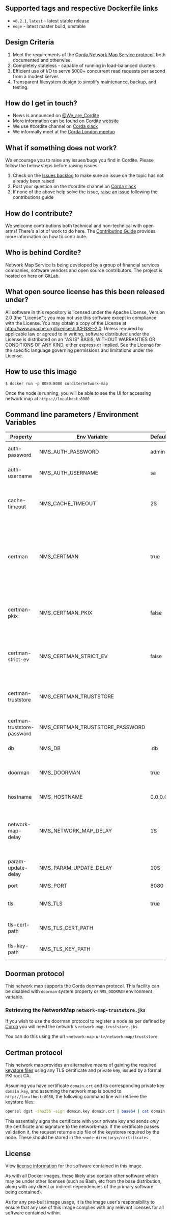## Supported tags and respective Dockerfile links
* `v0.2.1`, `latest` - latest stable release
* `edge` - latest master build, unstable

## Design Criteria
1. Meet the requirements of the [Corda Network Map Service protocol](https://docs.corda.net/network-map.html), both documented and otherwise.
2. Completely stateless - capable of running in load-balanced clusters.
3. Efficient use of I/O to serve 5000+ concurrent read requests per second from a modest server.
4. Transparent filesystem design to simplify maintenance, backup, and testing.

## How do I get in touch?
  + News is announced on [@We_are_Cordite](https://twitter.com/we_are_cordite)
  + More information can be found on [Cordite website](https://cordite.foundation)
  + We use #cordite channel on [Corda slack](https://slack.corda.net/) 
  + We informally meet at the [Corda London meetup](https://www.meetup.com/pro/corda/)

## What if something does not work?
We encourage you to raise any issues/bugs you find in Cordite. Please follow the below steps before raising issues:
   1. Check on the [Issues backlog](https://gitlab.com/cordite/network-map-service/issues) to make sure an issue on the topic has not already been raised
   2. Post your question on the #cordite channel on [Corda slack](https://slack.corda.net/)
   3. If none of the above help solve the issue, [raise an issue](https://gitlab.com/cordite/network-map-service/issues/new?issue) following the contributions guide

## How do I contribute?
We welcome contributions both technical and non-technical with open arms! There's a lot of work to do here. The [Contributing Guide](https://gitlab.com/cordite/network-map-service/blob/master/contributing.md) provides more information on how to contribute.

## Who is behind Cordite?
Network Map Service is being developed by a group of financial services companies, software vendors and open source contributors. The project is hosted on here on GitLab. 

## What open source license has this been released under?
All software in this repository is licensed under the Apache License, Version 2.0 (the "License"); you may not use this software except in compliance with the License. You may obtain a copy of the License at http://www.apache.org/licenses/LICENSE-2.0. Unless required by applicable law or agreed to in writing, software distributed under the License is distributed on an "AS IS" BASIS, WITHOUT WARRANTIES OR CONDITIONS OF ANY KIND, either express or implied. See the License for the specific language governing permissions and limitations under the License.


## How to use this image
```  
$ docker run -p 8080:8080 cordite/network-map
```
Once the node is running, you will be able to see the UI for accessing network map at `https://localhost:8080`

## Command line parameters / Environment Variables

| Property                    | Env Variable                        | Default     | Description                                                                                |
| --------------------------- | ----------------------------------- | ----------- | ------------------------------------------------------------------------------------------ |
| auth-password               | NMS_AUTH_PASSWORD                   | admin       | system admin password                                                                      |
| auth-username               | NMS_AUTH_USERNAME                   | sa          | system admin username                                                                      |
| cache-timeout               | NMS_CACHE_TIMEOUT                   | 2S          | http cache timeout for this service in ISO 8601 duration format                            |
| certman                     | NMS_CERTMAN                         | true        | enable Cordite certman protocol so that nodes can authenticate using a signed TLS cert     |
| certman-pkix                | NMS_CERTMAN_PKIX                    | false       | enables certman's pkix validation against JDK default truststore                           |
| certman-strict-ev           | NMS_CERTMAN_STRICT_EV               | false       | enables strict constraint for EV certs only in certman                                     |
| certman-truststore          | NMS_CERTMAN_TRUSTSTORE              |             | specified a custom truststore instead of the default JRE cacerts                           |
| certman-truststore-password | NMS_CERTMAN_TRUSTSTORE_PASSWORD     |             | truststore password                                                                        |
| db                          | NMS_DB                              | .db         | database directory for this service                                                        |
| doorman                     | NMS_DOORMAN                         | true        | enable Corda doorman protocol                                                              |
| hostname                    | NMS_HOSTNAME                        | 0.0.0.0     | interface to bind the service to                                                           |
| network-map-delay           | NMS_NETWORK_MAP_DELAY               | 1S          | queue time for the network map to update for addition of nodes                             |
| param-update-delay          | NMS_PARAM_UPDATE_DELAY              | 10S         | schedule duration for a parameter update                                                   |
| port                        | NMS_PORT                            | 8080        | web port                                                                                   |
| tls                         | NMS_TLS                             | true        | whether TLS is enabled or not                                                              |
| tls-cert-path               | NMS_TLS_CERT_PATH                   |             | path to cert if TLS is turned on                                                           |
| tls-key-path                | NMS_TLS_KEY_PATH                    |             | path to key if TLS turned on                                                               |


## Doorman protocol

This network map supports the Corda doorman protocol. This facility can be disabled with `doorman` system property or `NMS_DOORMAN` environment variable.

### Retrieving the NetworkMap `network-map-truststore.jks`

If you wish to use the doorman protocol to register a node as per defined by [Corda](https://docs.corda.net/permissioning.html#connecting-to-a-compatibility-zone) you will need the network's `network-map-truststore.jks`.

You can do this using the url `<network-map-url>/network-map/truststore`

## Certman protocol

This network map provides an alternative means of gaining the required [keystore files](https://docs.corda.net/permissioning.html#installing-the-certificates-on-the-nodes) using any TLS certificate and private key, issued by a formal PKI root CA.

Assuming you have certificate `domain.crt` and its corresponding private key `domain.key`, and assuming the network map is bound to `http://localhost:8080`, the following command line will retrieve the keystore files:

```bash
openssl dgst -sha256 -sign domain.key domain.crt | base64 | cat domain.crt - | curl -k -X POST -d @- http://localhost:8080/certman/api/generate -o keys.zip
```

This essentially signs the certificate with your private key and sends _only_ the certificate and signature to the network-map. 
If the certificate passes validation it, the request returns a zip file of the keystores required by the node. 
These should be stored in the `<node-directory>/certificates`.  

## License
View [license information](https://gitlab.com/cordite/cordite/blob/master/LICENSE) for the software contained in this image.

As with all Docker images, these likely also contain other software which may be under other licenses (such as Bash, etc from the base distribution, along with any direct or indirect dependencies of the primary software being contained).

As for any pre-built image usage, it is the image user's responsibility to ensure that any use of this image complies with any relevant licenses for all software contained within.